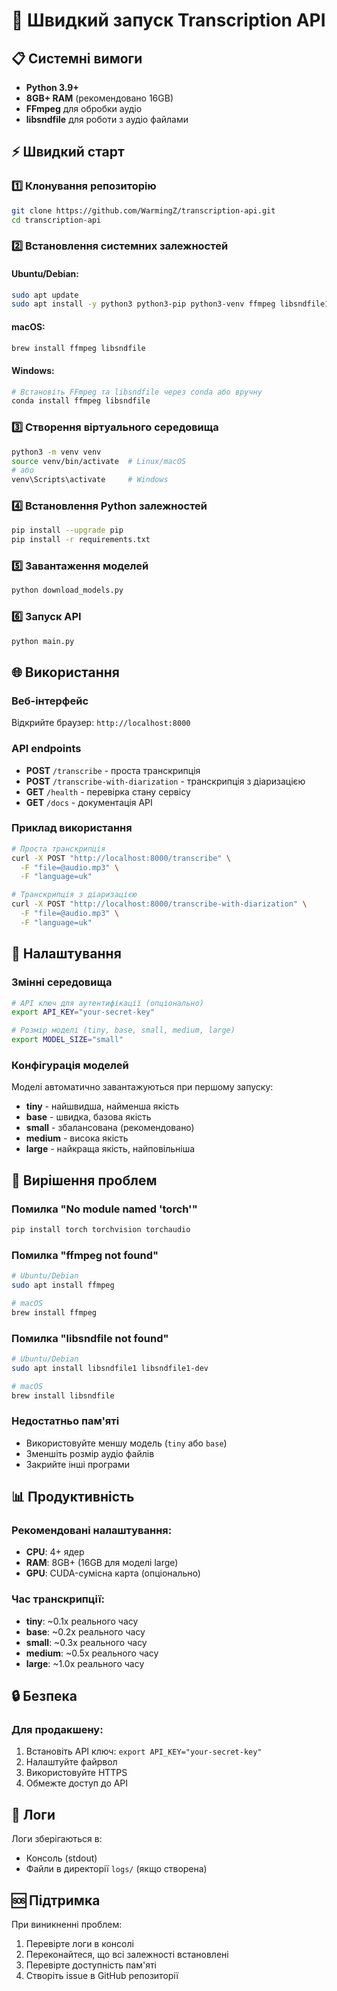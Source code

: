 # 🚀 Швидкий запуск Transcription API

## 📋 Системні вимоги

- **Python 3.9+**
- **8GB+ RAM** (рекомендовано 16GB)
- **FFmpeg** для обробки аудіо
- **libsndfile** для роботи з аудіо файлами

## ⚡ Швидкий старт

### 1️⃣ Клонування репозиторію
```bash
git clone https://github.com/WarmingZ/transcription-api.git
cd transcription-api
```

### 2️⃣ Встановлення системних залежностей

#### Ubuntu/Debian:
```bash
sudo apt update
sudo apt install -y python3 python3-pip python3-venv ffmpeg libsndfile1 libsndfile1-dev
```

#### macOS:
```bash
brew install ffmpeg libsndfile
```

#### Windows:
```bash
# Встановіть FFmpeg та libsndfile через conda або вручну
conda install ffmpeg libsndfile
```

### 3️⃣ Створення віртуального середовища
```bash
python3 -m venv venv
source venv/bin/activate  # Linux/macOS
# або
venv\Scripts\activate     # Windows
```

### 4️⃣ Встановлення Python залежностей
```bash
pip install --upgrade pip
pip install -r requirements.txt
```

### 5️⃣ Завантаження моделей
```bash
python download_models.py
```

### 6️⃣ Запуск API
```bash
python main.py
```

## 🌐 Використання

### Веб-інтерфейс
Відкрийте браузер: `http://localhost:8000`

### API endpoints
- **POST** `/transcribe` - проста транскрипція
- **POST** `/transcribe-with-diarization` - транскрипція з діаризацією
- **GET** `/health` - перевірка стану сервісу
- **GET** `/docs` - документація API

### Приклад використання
```bash
# Проста транскрипція
curl -X POST "http://localhost:8000/transcribe" \
  -F "file=@audio.mp3" \
  -F "language=uk"

# Транскрипція з діаризацією
curl -X POST "http://localhost:8000/transcribe-with-diarization" \
  -F "file=@audio.mp3" \
  -F "language=uk"
```

## 🔧 Налаштування

### Змінні середовища
```bash
# API ключ для аутентифікації (опціонально)
export API_KEY="your-secret-key"

# Розмір моделі (tiny, base, small, medium, large)
export MODEL_SIZE="small"
```

### Конфігурація моделей
Моделі автоматично завантажуються при першому запуску:
- **tiny** - найшвидша, найменша якість
- **base** - швидка, базова якість  
- **small** - збалансована (рекомендовано)
- **medium** - висока якість
- **large** - найкраща якість, найповільніша

## 🐛 Вирішення проблем

### Помилка "No module named 'torch'"
```bash
pip install torch torchvision torchaudio
```

### Помилка "ffmpeg not found"
```bash
# Ubuntu/Debian
sudo apt install ffmpeg

# macOS
brew install ffmpeg
```

### Помилка "libsndfile not found"
```bash
# Ubuntu/Debian
sudo apt install libsndfile1 libsndfile1-dev

# macOS
brew install libsndfile
```

### Недостатньо пам'яті
- Використовуйте меншу модель (`tiny` або `base`)
- Зменшіть розмір аудіо файлів
- Закрийте інші програми

## 📊 Продуктивність

### Рекомендовані налаштування:
- **CPU**: 4+ ядер
- **RAM**: 8GB+ (16GB для моделі large)
- **GPU**: CUDA-сумісна карта (опціонально)

### Час транскрипції:
- **tiny**: ~0.1x реального часу
- **base**: ~0.2x реального часу
- **small**: ~0.3x реального часу
- **medium**: ~0.5x реального часу
- **large**: ~1.0x реального часу

## 🔒 Безпека

### Для продакшену:
1. Встановіть API ключ: `export API_KEY="your-secret-key"`
2. Налаштуйте файрвол
3. Використовуйте HTTPS
4. Обмежте доступ до API

## 📝 Логи

Логи зберігаються в:
- Консоль (stdout)
- Файли в директорії `logs/` (якщо створена)

## 🆘 Підтримка

При виникненні проблем:
1. Перевірте логи в консолі
2. Переконайтеся, що всі залежності встановлені
3. Перевірте доступність пам'яті
4. Створіть issue в GitHub репозиторії
